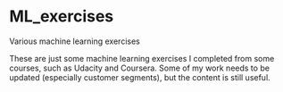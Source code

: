 # ML_exercises
Various machine learning exercises

These are just some machine learning exercises I completed from some courses, such as Udacity and Coursera. Some of my work needs to be updated (especially customer segments), but the content is still useful.
